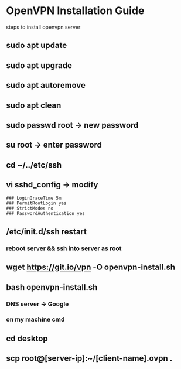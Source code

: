 # OpenVPN Installation Guide
steps to install openvpn server

## sudo apt update
## sudo apt upgrade
## sudo apt autoremove
## sudo apt clean
## sudo passwd root -> new password
## su root -> enter password
## cd ~/../etc/ssh
## vi sshd_config -> modify
	### LoginGraceTime 5m
	### PermitRootLogin yes
	### StrictModes no
	### PasswordAuthentication yes
## /etc/init.d/ssh restart
### reboot server && ssh into server as root
## wget https://git.io/vpn -O openvpn-install.sh
## bash openvpn-install.sh
### DNS server -> Google
### on my machine cmd
## cd desktop
## scp root@[server-ip]:~/[client-name].ovpn .
